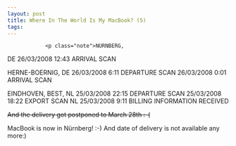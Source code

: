 ```yaml
---
layout: post
title: Where In The World Is My MacBook? (5)
tags:
---
```



                <p class="note">NURNBERG,
DE 26/03/2008 12:43 ARRIVAL SCAN

<p class="note"> HERNE-BOERNIG,
DE  26/03/2008  6:11    DEPARTURE SCAN
26/03/2008  0:01    ARRIVAL SCAN

<p class="note">EINDHOVEN, BEST,
NL  25/03/2008  22:15   DEPARTURE SCAN
25/03/2008  18:22   EXPORT SCAN
NL  25/03/2008  9:11    BILLING INFORMATION RECEIVED

<strike>And the delivery got postponed to March 28th :-(</strike>

MacBook is now in Nürnberg! :-)  And date of delivery is not available any more:)
